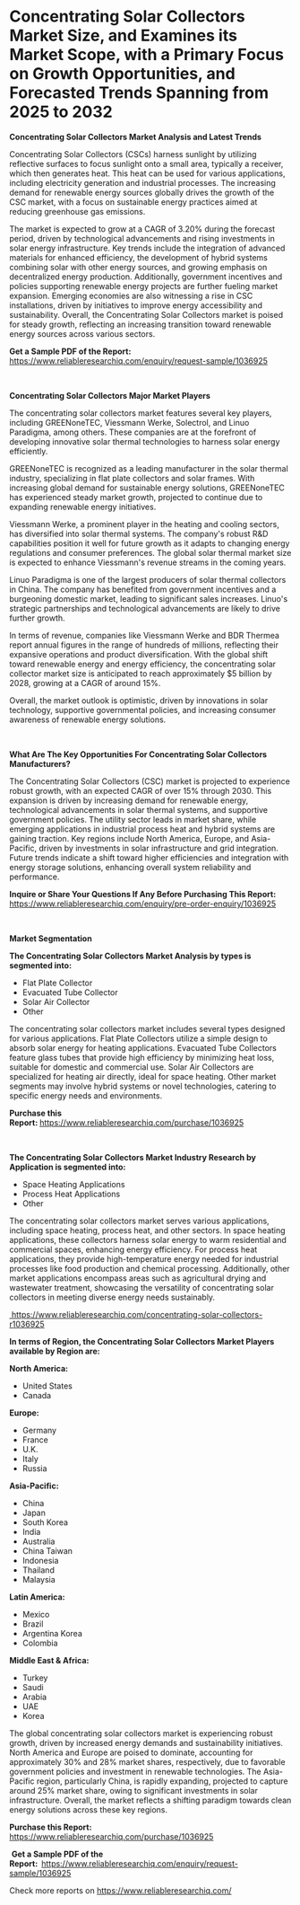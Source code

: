 <p><h1>Concentrating Solar Collectors Market Size, and Examines its Market Scope, with a Primary Focus on Growth Opportunities, and Forecasted Trends Spanning from 2025 to 2032</h1></p><p><strong>Concentrating Solar Collectors Market Analysis and Latest Trends</strong></p>
<p><p>Concentrating Solar Collectors (CSCs) harness sunlight by utilizing reflective surfaces to focus sunlight onto a small area, typically a receiver, which then generates heat. This heat can be used for various applications, including electricity generation and industrial processes. The increasing demand for renewable energy sources globally drives the growth of the CSC market, with a focus on sustainable energy practices aimed at reducing greenhouse gas emissions.</p><p>The market is expected to grow at a CAGR of 3.20% during the forecast period, driven by technological advancements and rising investments in solar energy infrastructure. Key trends include the integration of advanced materials for enhanced efficiency, the development of hybrid systems combining solar with other energy sources, and growing emphasis on decentralized energy production. Additionally, government incentives and policies supporting renewable energy projects are further fueling market expansion. Emerging economies are also witnessing a rise in CSC installations, driven by initiatives to improve energy accessibility and sustainability. Overall, the Concentrating Solar Collectors market is poised for steady growth, reflecting an increasing transition toward renewable energy sources across various sectors.</p></p>
<p><strong>Get a Sample PDF of the Report:&nbsp;</strong> <a href="https://www.reliableresearchiq.com/enquiry/request-sample/1036925?utm_campaign=2926&utm_medium=2&utm_source=Github&utm_content=ia&utm_term=07042025&utm_id=concentrating-solar-collectors">https://www.reliableresearchiq.com/enquiry/request-sample/1036925</a></p>
<p>&nbsp;</p>
<p><strong>Concentrating Solar Collectors Major Market Players</strong></p>
<p><p>The concentrating solar collectors market features several key players, including GREENoneTEC, Viessmann Werke, Solectrol, and Linuo Paradigma, among others. These companies are at the forefront of developing innovative solar thermal technologies to harness solar energy efficiently.</p><p>GREENoneTEC is recognized as a leading manufacturer in the solar thermal industry, specializing in flat plate collectors and solar frames. With increasing global demand for sustainable energy solutions, GREENoneTEC has experienced steady market growth, projected to continue due to expanding renewable energy initiatives.</p><p>Viessmann Werke, a prominent player in the heating and cooling sectors, has diversified into solar thermal systems. The company's robust R&D capabilities position it well for future growth as it adapts to changing energy regulations and consumer preferences. The global solar thermal market size is expected to enhance Viessmann's revenue streams in the coming years.</p><p>Linuo Paradigma is one of the largest producers of solar thermal collectors in China. The company has benefited from government incentives and a burgeoning domestic market, leading to significant sales increases. Linuo's strategic partnerships and technological advancements are likely to drive further growth.</p><p>In terms of revenue, companies like Viessmann Werke and BDR Thermea report annual figures in the range of hundreds of millions, reflecting their expansive operations and product diversification. With the global shift toward renewable energy and energy efficiency, the concentrating solar collector market size is anticipated to reach approximately $5 billion by 2028, growing at a CAGR of around 15%.</p><p>Overall, the market outlook is optimistic, driven by innovations in solar technology, supportive governmental policies, and increasing consumer awareness of renewable energy solutions.</p></p>
<p>&nbsp;</p>
<p><strong>What Are The Key Opportunities For Concentrating Solar Collectors Manufacturers?</strong></p>
<p><p>The Concentrating Solar Collectors (CSC) market is projected to experience robust growth, with an expected CAGR of over 15% through 2030. This expansion is driven by increasing demand for renewable energy, technological advancements in solar thermal systems, and supportive government policies. The utility sector leads in market share, while emerging applications in industrial process heat and hybrid systems are gaining traction. Key regions include North America, Europe, and Asia-Pacific, driven by investments in solar infrastructure and grid integration. Future trends indicate a shift toward higher efficiencies and integration with energy storage solutions, enhancing overall system reliability and performance.</p></p>
<p><strong>Inquire or Share Your Questions If Any Before Purchasing This Report:</strong> <a href="https://www.reliableresearchiq.com/enquiry/pre-order-enquiry/1036925?utm_campaign=2926&utm_medium=2&utm_source=Github&utm_content=ia&utm_term=07042025&utm_id=concentrating-solar-collectors">https://www.reliableresearchiq.com/enquiry/pre-order-enquiry/1036925</a></p>
<p>&nbsp;</p>
<p><strong>Market Segmentation</strong></p>
<p><strong>The Concentrating Solar Collectors Market Analysis by types is segmented into:</strong></p>
<p><ul><li>Flat Plate Collector</li><li>Evacuated Tube Collector</li><li>Solar Air Collector</li><li>Other</li></ul></p>
<p><p>The concentrating solar collectors market includes several types designed for various applications. Flat Plate Collectors utilize a simple design to absorb solar energy for heating applications. Evacuated Tube Collectors feature glass tubes that provide high efficiency by minimizing heat loss, suitable for domestic and commercial use. Solar Air Collectors are specialized for heating air directly, ideal for space heating. Other market segments may involve hybrid systems or novel technologies, catering to specific energy needs and environments.</p></p>
<p><strong>Purchase this Report:&nbsp;</strong><a href="https://www.reliableresearchiq.com/purchase/1036925?utm_campaign=2926&utm_medium=2&utm_source=Github&utm_content=ia&utm_term=07042025&utm_id=concentrating-solar-collectors">https://www.reliableresearchiq.com/purchase/1036925</a></p>
<p>&nbsp;</p>
<p><strong>The Concentrating Solar Collectors Market Industry Research by Application is segmented into:</strong></p>
<p><ul><li>Space Heating Applications</li><li>Process Heat Applications</li><li>Other</li></ul></p>
<p><p>The concentrating solar collectors market serves various applications, including space heating, process heat, and other sectors. In space heating applications, these collectors harness solar energy to warm residential and commercial spaces, enhancing energy efficiency. For process heat applications, they provide high-temperature energy needed for industrial processes like food production and chemical processing. Additionally, other market applications encompass areas such as agricultural drying and wastewater treatment, showcasing the versatility of concentrating solar collectors in meeting diverse energy needs sustainably.</p></p>
<p><a href="https://www.reliableresearchiq.com/concentrating-solar-collectors-r1036925?utm_campaign=2926&utm_medium=2&utm_source=Github&utm_content=ia&utm_term=07042025&utm_id=concentrating-solar-collectors">&nbsp;https://www.reliableresearchiq.com/concentrating-solar-collectors-r1036925</a></p>
<p><strong>In terms of Region, the Concentrating Solar Collectors Market Players available by Region are:</strong></p>
<p>
    <p> <strong> North America: </strong>
        <ul>
            <li>United States</li>
            <li>Canada</li>
        </ul>
        </p> 
    <p> <strong> Europe: </strong>
        <ul>
            <li>Germany</li>
            <li>France</li>
            <li>U.K.</li>
            <li>Italy</li>
            <li>Russia</li>
        </ul>
        </p> 
    <p> <strong> Asia-Pacific: </strong>
        <ul>
            <li>China</li>
            <li>Japan</li>
            <li>South Korea</li>
            <li>India</li>
            <li>Australia</li>
            <li>China Taiwan</li>
            <li>Indonesia</li>
            <li>Thailand</li>
            <li>Malaysia</li>
        </ul>
        </p> 
    <p> <strong> Latin America: </strong>
        <ul>
            <li>Mexico</li>
            <li>Brazil</li>
            <li>Argentina Korea</li>
            <li>Colombia</li>
        </ul>
        </p> 
    <p> <strong> Middle East & Africa: </strong>
        <ul>
            <li>Turkey</li>
            <li>Saudi</li>
            <li>Arabia</li>
            <li>UAE</li>
            <li>Korea</li>
        </ul>
    </p>
    </p>
<p><p>The global concentrating solar collectors market is experiencing robust growth, driven by increased energy demands and sustainability initiatives. North America and Europe are poised to dominate, accounting for approximately 30% and 28% market shares, respectively, due to favorable government policies and investment in renewable technologies. The Asia-Pacific region, particularly China, is rapidly expanding, projected to capture around 25% market share, owing to significant investments in solar infrastructure. Overall, the market reflects a shifting paradigm towards clean energy solutions across these key regions.</p></p>
<p><strong>Purchase this Report: </strong><a href="https://www.reliableresearchiq.com/purchase/1036925?utm_campaign=2926&utm_medium=2&utm_source=Github&utm_content=ia&utm_term=07042025&utm_id=concentrating-solar-collectors">https://www.reliableresearchiq.com/purchase/1036925</a></p>
<p>&nbsp;<strong>Get a Sample PDF of the Report:&nbsp;&nbsp;</strong><a href="https://www.reliableresearchiq.com/enquiry/request-sample/1036925?utm_campaign=2926&utm_medium=2&utm_source=Github&utm_content=ia&utm_term=07042025&utm_id=concentrating-solar-collectors">https://www.reliableresearchiq.com/enquiry/request-sample/1036925</a></p>
<p><strong></strong></p>
<p>Check more reports on <a href="https://www.reliableresearchiq.com/?utm_campaign=2926&utm_medium=2&utm_source=Github&utm_content=ia&utm_term=07042025&utm_id=concentrating-solar-collectors">https://www.reliableresearchiq.com/</a></p>